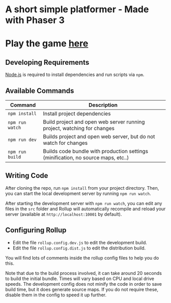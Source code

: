 # A short simple platformer - Made with Phaser 3

# Play the game [here](https://cheesct.github.io/adventure_trail/)


## Developing Requirements

[Node.js](https://nodejs.org) is required to install dependencies and run scripts via `npm`.

## Available Commands

| Command | Description |
|---------|-------------|
| `npm install` | Install project dependencies |
| `npm run watch` | Build project and open web server running project, watching for changes |
| `npm run dev` | Builds project and open web server, but do not watch for changes |
| `npm run build` | Builds code bundle with production settings (minification, no source maps, etc..) |

## Writing Code

After cloning the repo, run `npm install` from your project directory. Then, you can start the local development
server by running `npm run watch`.

After starting the development server with `npm run watch`, you can edit any files in the `src` folder
and Rollup will automatically recompile and reload your server (available at `http://localhost:10001`
by default).

## Configuring Rollup

* Edit the file `rollup.config.dev.js` to edit the development build.
* Edit the file `rollup.config.dist.js` to edit the distribution build.

You will find lots of comments inside the rollup config files to help you do this.

Note that due to the build process involved, it can take around 20 seconds to build the initial bundle. Times will vary based on CPU and local drive speeds. The development config does not minify the code in order to save build time, but it does generate source maps. If you do not require these, disable them in the config to speed it up further.
